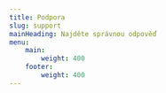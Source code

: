 ```yaml
---
title: Podpora
slug: support
mainHeading: Najděte správnou odpověď
menu:
    main:
        weight: 400
    footer:
        weight: 400
---
```

